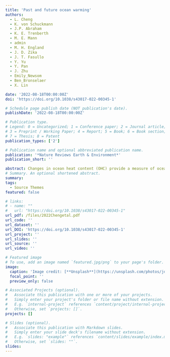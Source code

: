 ```yaml
---
title: 'Past and future ocean warming'
authors:
  - L. Cheng
  - K. von Schuckmann
  - J.P. Abraham
  - K. E. Trenberth
  - M. E. Mann
  - admin
  - M. H. England
  - J. D. Zika
  - J. T. Fasullo
  - Y. Yu
  - Y. Pan
  - J. Zhu
  - Emily_Newsom
  - Ben_Bronselaer
  - X. Lin

date: '2022-08-18T00:00:00Z'
doi: 'https://doi.org/10.1038/s43017-022-00345-1'

# Schedule page publish date (NOT publication's date).
publishDate: '2022-08-18T00:00:00Z'

# Publication type.
# Legend: 0 = Uncategorized; 1 = Conference paper; 2 = Journal article;
# 3 = Preprint / Working Paper; 4 = Report; 5 = Book; 6 = Book section;
# 7 = Thesis; 8 = Patent
publication_types: ['2']

# Publication name and optional abbreviated publication name.
publication: '*Nature Reviews Earth & Environment*'
publication_short: ''

abstract: Changes in ocean heat content (OHC) provide a measure of ocean warming, with impacts on the Earth system. This Review synthesizes estimates of past and future OHC changes using observations and models. The top 2,000 m of the global ocean has significantly warmed since the 1950s, gaining 351 ± 59.8 ZJ (1 ZJ = 1021 J) from 1958 to 2019. The rate of warming increased from <5 to ~10 ZJ yr−1 from the 1960s to the 2010s. Observed area-averaged warming is largest in the Atlantic Ocean and southern oceans at 1.42 ± 0.09 and 1.40 ± 0.09 × 109 J m−2, respectively, for the upper 2,000 m over 1958–2019. These observed patterns of heat gains are dominated by heat redistribution. Observationally constrained projections suggest that historic ocean warming is irreversible this century, with net warming dependent on the emission scenario. By 2100, projected warming in the top 2,000 m is 2–6 times that observed so far, ranging from 1,030 [839–1,228] ZJ for a low-emission scenario to 1,874 [1,637–2,109] ZJ for a high-emission scenario. The Pacific is projected to be the largest heat reservoir owing to its size, but area-averaged warming remains strongest in the Atlantic and southern oceans. Ocean warming has extensive impacts that pose risks to marine ecosystems and society. The projected changes necessitate a continuation and improvement of observations and models, along with better uncertainty estimation.
# Summary. An optional shortened abstract.
summary: 
tags:
  - Source Themes
featured: false

# links:
# - name: ""
#   url: "https://doi.org/10.1038/s43017-022-00345-1"
url_pdf: /files/2022Chengetal.pdf
url_code: ''
url_dataset: ''
url_DOI: 'https://doi.org/10.1038/s43017-022-00345-1'
url_project: ''
url_slides: ''
url_source: ''
url_video: ''

# Featured image
# To use, add an image named `featured.jpg/png` to your page's folder.
image:
  caption: 'Image credit: [**Unsplash**](https://unsplash.com/photos/jdD8gXaTZsc)'
  focal_point: ''
  preview_only: false

# Associated Projects (optional).
#   Associate this publication with one or more of your projects.
#   Simply enter your project's folder or file name without extension.
#   E.g. `internal-project` references `content/project/internal-project/index.md`.
#   Otherwise, set `projects: []`.
projects: []

# Slides (optional).
#   Associate this publication with Markdown slides.
#   Simply enter your slide deck's filename without extension.
#   E.g. `slides: "example"` references `content/slides/example/index.md`.
#   Otherwise, set `slides: ""`.
slides:
---
```

